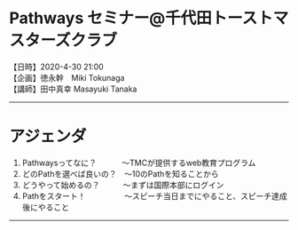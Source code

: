# Pathways セミナー@千代田トーストマスターズクラブ
  
【日時】2020-4-30 21:00  
【企画】徳永幹　Miki Tokunaga  
【講師】田中真幸 Masayuki Tanaka  
  
---
  
# アジェンダ
  
1. Pathwaysってなに？　　　  ～TMCが提供するweb教育プログラム
1. どのPathを選べば良いの？　～10のPathを知ることから
1. どうやって始めるの？　　　～まずは国際本部にログイン
1. Pathをスタート！　　　　　～スピーチ当日までにやること、スピーチ達成後にやること
  
---
